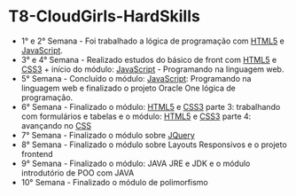 # T8-CloudGirls-HardSkills

- 1° e 2° Semana - Foi trabalhado a lógica de programação com [HTML5](https://developer.mozilla.org/en-US/docs/Web/HTML) e [JavaScript](https://www.javascript.com/).
- 3° e 4° Semana - Realizado estudos do básico de front com [HTML5](https://developer.mozilla.org/en-US/docs/Web/HTML) e [CSS3](https://developer.mozilla.org/en-US/docs/Web/CSS)  + início do módulo: [JavaScript](https://www.javascript.com/) - Programando na linguagem web.
- 5° Semana - Concluído o módulo: [JavaScript](https://www.javascript.com/): Programando na linguagem web e finalizado o projeto Oracle One lógica de programação.
- 6° Semana - Finalizado o módulo: [HTML5](https://developer.mozilla.org/en-US/docs/Web/HTML) e [CSS3](https://developer.mozilla.org/en-US/docs/Web/CSS) parte 3: trabalhando com formulários e tabelas e o módulo: [HTML5](https://developer.mozilla.org/en-US/docs/Web/HTML) e [CSS3](https://developer.mozilla.org/en-US/docs/Web/CSS) parte 4: avançando no [CSS](https://developer.mozilla.org/en-US/docs/Web/CSS)
- 7° Semana - Finalizado o módulo sobre [JQuery](https://jquery.com/)
- 8° Semana - Finalizado o módulo sobre Layouts Responsivos e o projeto frontend
- 9° Semana - Finalizado o módulo: JAVA JRE e JDK e o módulo introdutório de POO com JAVA
- 10° Semana - Finalizado o módulo de polimorfismo
